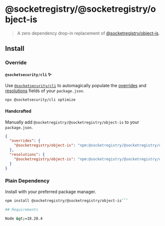 # @socketregistry/@socketregistry/object-is

> A zero dependency drop-in replacement of
> [@socketregistry/object-is](https://www.npmjs.com/package/@socketregistry/object-is).

## Install

### Override

#### `@socketsecurity/cli` :sparkles:

Use [`@socketsecurity/cli`](https://www.npmjs.com/package/@socketsecurity/cli)
to automagically populate the
[overrides](https://docs.npmjs.com/cli/v9/configuring-npm/package-json#overrides)
and [resolutions](https://yarnpkg.com/configuration/manifest#resolutions) fields
of your `package.json`.

```sh
npx @socketsecurity/cli optimize
```

#### Handcrafted

Manually add `@socketregistry/@socketregistry/object-is` to your `package.json`.

```json
{
  "overrides": {
    "@socketregistry/object-is": "npm:@socketregistry/@socketregistry/object-is@^1"
  },
  "resolutions": {
    "@socketregistry/object-is": "npm:@socketregistry/@socketregistry/object-is@^1"
  }
}
```

### Plain Dependency

Install with your preferred package manager.

````sh
npm install @socketregistry/@socketregistry/object-is```

## Requirements

Node &gt;=18.20.4
````
